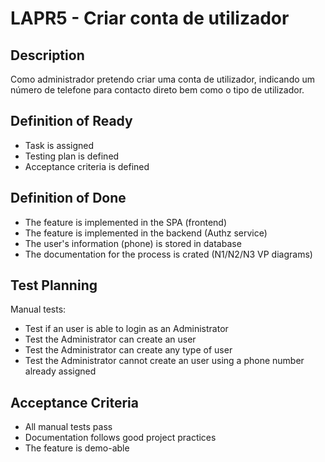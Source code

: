 # LAPR5 - Criar conta de utilizador

## Description

Como administrador pretendo criar uma conta de utilizador, indicando um
número de telefone para contacto direto bem como o tipo de utilizador.

## Definition of Ready

- Task is assigned
- Testing plan is defined
- Acceptance criteria is defined

## Definition of Done

- The feature is implemented in the SPA (frontend)
- The feature is implemented in the backend (Authz service)
- The user's information (phone) is stored in database
- The documentation for the process is crated (N1/N2/N3 VP diagrams)

## Test Planning

Manual tests:

- Test if an user is able to login as an Administrator
- Test the Administrator can create an user
- Test the Administrator can create any type of user
- Test the Administrator cannot create an user using a phone number already
  assigned

## Acceptance Criteria

- All manual tests pass
- Documentation follows good project practices
- The feature is demo-able

